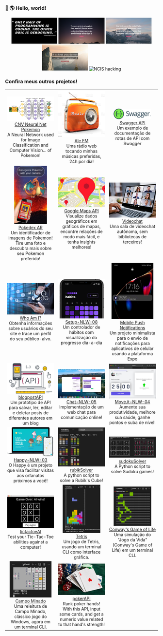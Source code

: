 ### 👋 🌎 Hello, world!
<!--
### <img src="https://github.com/TheDudeThatCode/TheDudeThatCode/blob/master/Assets/Hi.gif" width="29px"> <img src="https://github.com/TheDudeThatCode/TheDudeThatCode/blob/master/Assets/Earth.gif" width="24px"> **Hello world!**
-->

<!-- *"Only half of programming is coding. The other 90% is debugging"*<br/>
&nbsp; &nbsp; &nbsp; Anonymous -->

<!-- *"There are only 10 types of people in this world: those who understand binary, and those who don't"*<br/>
&nbsp; &nbsp; &nbsp; Ian Stewart -->

<!-- Any fool can write code that a computer can understand. Good programmers write code that humans can understand. ― Martin Fowler -->

<!-- If, at first, you do not succeed, call it version 1.0. ― Khayri R.R. Woulfe -->

<div align="center">
  <img 
    width="30%"
    alt="Only half of programming is coding. The other 90% is debugging - Anonymous"
    title="Only half of programming is coding. The other 90% is debugging - Anonymous" 
    src="github_assets/half-of-programming-is-coding.jpg"
  />
  <img 
    width="30%"
    alt="There are only 10 types of people in this world: those who understand binary, and those who don't - Ian Stewart"
    title="There are only 10 types of people in this world: those who understand binary, and those who don't - Ian Stewart"
    src="github_assets/10-kinds-of-people.jpg"
  />
  <img 
    width="30%"
    alt="Any fool can write code that a computer can understand. Good programmers write code that humans can understand. ― Martin Fowler"
    title="Any fool can write code that a computer can understand. Good programmers write code that humans can understand. ― Martin Fowler" 
    src="github_assets/any-fool-can-write-code.jpg"
  />
  <img 
    width="30%"
    alt="If, at first, you do not succeed, call it version 1.0. ― Khayri R.R. Woulfe"
    title="If, at first, you do not succeed, call it version 1.0. ― Khayri R.R. Woulfe" 
    src="github_assets/if-at-first-you-do-not-succeed.jpg"
  />
  <img 
    width="30%"
    alt="NCIS hacking"
    title="NCIS hacking" 
    src="https://laughingsquid.com/wp-content/uploads/2021/06/NCIS-Two-Typists-One-Keyboard.gif"
  />
</div>

### Confira meus outros projetos!

<table>
  <!-- 
    .
    ROW 1:
    .
  -->
  <tr align="center">
    <td width="33%">
      <a href="https://github.com/Alessandro1918/cnv_neural_network_pokemon">
        <img 
          alt="cnv_pokemon" 
          title="cnv_pokemon" 
          src="github_assets/cnv_pokemon.png"
        />
      </a>
      <a href="https://github.com/Alessandro1918/cnv_neural_network_pokemon">
        CNV Neural Net Pokemon
      </a>
      <br/> A Neural Network used for Image Classification and Computer Vision... of Pokemon!
    </td>
    <td width="33%">
      <a href="https://github.com/Alessandro1918/aleFM">
        <img 
          alt="aleFM" 
          title="aleFM" 
          src="github_assets/aleFM.jpg"
        />
      </a> 
      <a href="https://github.com/Alessandro1918/aleFM">
        Ale FM
      </a>
      <br/> Uma rádio web tocando minhas músicas preferidas, 24h por dia!
    </td>
    <td width="33%">
      <a href="https://github.com/Alessandro1918/swagger-api">
        <img 
          alt="swaggerAPI" 
          title="swaggerAPI" 
          src="github_assets/swagger.png" 
          width="80%"
        />
      </a> 
      <a href="https://github.com/Alessandro1918/swagger-api">
        Swagger API
      </a>
      <br/> Um exemplo de documentação de rotas de API com Swagger
    </td>
  </tr>
  <!-- 
    .
    ROW 2:
    .
  -->
  <tr align="center">
    <td>
      <a href="https://github.com/Alessandro1918/pokedex-ar">
        <img 
          alt="pokedex AR" 
          title="pokedex AR" 
          src="github_assets/pokedexAr.png" 
          width="70%"
        />
      </a> 
      <a href="https://github.com/Alessandro1918/pokedex-ar">
        <br/> Pokedex AR
      </a>
      <br/> Um identificador de imagens de Pokemon! Tire uma foto e descubra mais sobre seu Pokemon preferido!
    </td>   
    <td>
      <a href="https://github.com/Alessandro1918/google-maps-api">
        <img 
          alt="google-maps" 
          title="google-maps" 
          src="github_assets/maps.jpg"
        />
      </a> 
      <a href="https://github.com/Alessandro1918/google-maps-api">
        Google Maps API
      </a>
      <br/> Visualize dados geográficos em gráficos de mapas, encontre relações de modo mais fácil, e tenha insights melhores! 
    </td> 
    <td>
      <a href="https://github.com/Alessandro1918/video-chat-front">
        <img 
          alt="videochat" 
          title="videochat" 
          src="github_assets/videochat.jpg"
        />
      </a> 
      <a href="https://github.com/Alessandro1918/video-chat-front">
        Videochat
      </a>
      <br/> Uma sala de videochat autônoma, sem bibliotecas de terceiros!
    </td>
  </tr>
  <!-- 
    .
    ROW 3:
    .
  -->
  <tr align="center">
    <td>
      <a href="https://github.com/Alessandro1918/who-am-i">
        <img 
          alt="who-am-i" 
          title="who-am-i" 
          src="github_assets/who-am-i.jpg"
        />
      </a> 
      <a href="https://github.com/Alessandro1918/who-am-i">
        Who Am I?
      </a>
      <br/> Obtenha informações sobre usuários do seu site e trace um perfil do seu público-alvo.
    </td> 
    <td>
      <a href="https://github.com/Alessandro1918/Setup-NLW-08">
        <img 
          alt="setup-nlw" 
          title="setup-nlw" 
          src="github_assets/nlw-setup-mobile.png"
        />
      </a> 
      <a href="https://github.com/Alessandro1918/Setup-NLW-08">
        Setup-NLW-08
      </a>
      <br/> Um controlador de hábitos com visualização do progresso dia-a-dia
    </td>
    <td>
      <a href="https://github.com/Alessandro1918/mobile-push-notifications">
        <img 
          alt="mobile-push-notifications" 
          title="mobile-push-notifications" 
          src="github_assets/mobile-push-notifications.jpg" 
          width="90%"
        />
      </a> 
      <a href="https://github.com/Alessandro1918/mobile-push-notifications">
        Mobile Push Notifications
      </a>
      <br/> Um projeto minimalista para o envio de notificações para aplicativos de celular usando a plataforma Expo
    </td>
  </tr>
  <!-- 
    .
    ROW 4:
    .
  -->
  <tr align="center">
    <td>
      <a href="https://github.com/Alessandro1918/blogpostAPI">
        <img 
          alt="blogpostAPI" 
          title="blogpostAPI" 
          src="github_assets/blogpostAPI.jpeg"
        />
      </a> 
      <a href="https://github.com/Alessandro1918/blogpostAPI">
        blogpostAPI
      </a>
      <br/> Um protótipo de API para salvar, ler, editar e deletar posts de diferentes autores em um blog
    </td>  
    <td>
      <a href="https://github.com/Alessandro1918/Chat-NLW-05">
        <img 
          alt="chat" 
          title="Chat-NLW-05" 
          src="github_assets/chat.png"
        />
      </a> 
      <a href="https://github.com/Alessandro1918/Chat-NLW-05">
        Chat-NLW-05
      </a>
      <br/> Implementação de um web chat para comunicação online!
    </td>
    <td>
      <a href="https://github.com/Alessandro1918/Move.it-NLW-04">
        <img 
          alt="move.it" 
          title="move.it" 
          src="github_assets/move_it.png"
        />
      </a> 
      <a href="https://github.com/Alessandro1918/Move.it-NLW-04">
        Move.it-NLW-04
      </a>
      <br/> Aumente sua produtividade, melhore sua saúde, ganhe pontos e suba de nível!
    </td>
  </tr>
  <!-- 
    .
    ROW 5:
    .
  -->
  <tr align="center">
    <td>
      <a href="https://github.com/Alessandro1918/Happy-NLW-03">
        <img 
          alt="happy" 
          title="happy" 
          src="github_assets/happy.png"
        />
      </a> 
      <a href="https://github.com/Alessandro1918/Happy-NLW-03">
        Happy-NLW-03
      </a> 
      <br/> O Happy é um projeto que visa facilitar visitas aos orfanatos próximos a você!
    </td>  
    <td>
      <a href="https://github.com/Alessandro1918/rubikSolver">
        <img alt="rubikSolver" title="rubikSolver" src="github_assets/rubikSolver.png"/>
      </a> 
      <a href="https://github.com/Alessandro1918/rubikSolver">
        <br/> rubikSolver
      </a>
      <br/> A python script to solve a Rubik's Cube!
    </td> 
    <td>
      <a href="https://github.com/Alessandro1918/sudokuSolver">
        <img 
          alt="sudokuSolver" 
          title="sudokuSolver" 
          src="github_assets/sudokuSolver.png"
        />
      </a> 
      <a href="https://github.com/Alessandro1918/sudokuSolver">
        sudokuSolver
      </a> 
      <br/> A Python script to solve Sudoku games!
    </td>
  </tr>
  <!-- 
    .
    ROW 6:
    .
  -->
  <tr align="center">
    <td>
      <a href="https://github.com/Alessandro1918/tictactoeAI">
        <img 
          alt="tictactoeAI" 
          title="tictactoeAI" 
          src="github_assets/tictactoeAI.png"
        />
      </a> 
      <a href="https://github.com/Alessandro1918/tictactoeAI">
        tictactoeAI
      </a> 
      <br/> Test your Tic-Tac-Toe abilities against a computer!
    </td>   
    <td>
      <a href="https://github.com/Alessandro1918/tetris">
        <img 
          alt="tetris" 
          title="tetris" 
          src="github_assets/tetris.png"
          width="80%"
        />
      </a> 
      <a href="https://github.com/Alessandro1918/tetris">
        <br/> Tetris
      </a> 
      <br/> Um jogo de Tetris, usando um terminal CLI como interface gráfica.
    </td> 
    <td>
      <a href="https://github.com/Alessandro1918/game-of-life">
        <img 
          alt="game-of-life" 
          title="game-of-life" 
          src="github_assets/game-of-life.png"
          width="80%"
        />
      </a> 
      <a href="https://github.com/Alessandro1918/game-of-life">
        <br/> Conway's Game of Life
      </a> 
      <br/> Uma simulação do "Jogo da Vida" (Conway's Game of Life) em um terminal CLI.
    </td> 
  </tr>
  <!-- 
    .
    ROW 7:
    .
  -->
  <tr align="center">
    <td>
      <a href="https://github.com/Alessandro1918/minesweeper">
        <img 
          alt="minesweeper" 
          title="minesweeper" 
          src="github_assets/minesweeper.png"
          width="90%"
        />
      </a> 
      <a href="https://github.com/Alessandro1918/minesweeper">
        Campo Minado
      </a> 
      <br/> Uma releitura de Campo Minado, clássico jogo do Windows, agora em um terminal CLI.
    </td>   
    <td>
      <a href="https://github.com/Alessandro1918/pokerAPI">
        <img 
          alt="pokerAPI" 
          title="pokerAPI" 
          src="github_assets/pokerAPI.png"
        />
      </a> 
      <a href="https://github.com/Alessandro1918/pokerAPI">
        <br/> pokerAPI
      </a> 
      <br/> Rank poker hands! With this API, input some cards, and get a numeric value related to that hand's strength!
    </td> 
    <td>
    </td>
  </tr>
</table>

<!--
**Alessandro1918/Alessandro1918** is a ✨ _special_ ✨ repository because its `README.md` (this file) appears on your GitHub profile.

Here are some ideas to get you started:

- 🔭 I’m currently working on ...
- 🌱 I’m currently learning ...
- 👯 I’m looking to collaborate on ...
- 🤔 I’m looking for help with ...
- 💬 Ask me about ...
- 📫 How to reach me: ...
- 😄 Pronouns: ...
- ⚡ Fun fact: ...
-->
